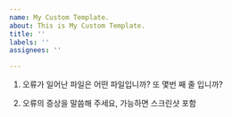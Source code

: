 ```yaml
---
name: My Custom Template.
about: This is My Custom Template.
title: ''
labels: ''
assignees: ''

---
```


1. 오류가 일어난 파일은 어떤 파일입니까? 또 몇번 째 줄 입니까?

2. 오류의 증상을 말씀해 주세요, 가능하면 스크린샷 포함
